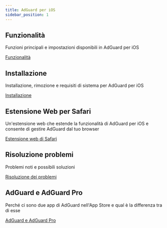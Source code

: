 ```yaml
---
title: AdGuard per iOS
sidebar_position: 1
---
```


## Funzionalità

Funzioni principali e impostazioni disponibili in AdGuard per iOS

[Funzionalità](/adguard-for-ios/features/features.md)

## Installazione

Installazione, rimozione e requisiti di sistema per AdGuard per iOS

[Installazione](/adguard-for-ios/installation.md)

## Estensione Web per Safari

Un'estensione web che estende la funzionalità di AdGuard per iOS e consente di gestire AdGuard dal tuo browser

[Estensione web di Safari](/adguard-for-ios/web-extension.md)

## Risoluzione problemi

Problemi noti e possibili soluzioni

[Risoluzione dei problemi](/adguard-for-ios/solving-problems/solving-problems.md)

## AdGuard e AdGuard Pro

Perché ci sono due app di AdGuard nell'App Store e qual è la differenza tra di esse

[AdGuard e AdGuard Pro](/adguard-for-ios/adguard-and-adguard-pro.md)
